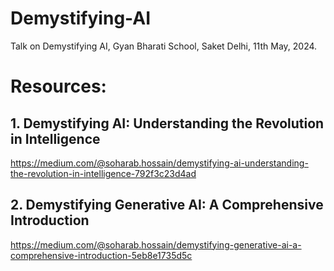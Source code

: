 # Demystifying-AI
Talk on Demystifying AI, Gyan Bharati School, Saket Delhi, 11th May, 2024.

# Resources:
## 1. Demystifying AI: Understanding the Revolution in Intelligence
   
   https://medium.com/@soharab.hossain/demystifying-ai-understanding-the-revolution-in-intelligence-792f3c23d4ad
  
## 2. Demystifying Generative AI: A Comprehensive Introduction
   
   https://medium.com/@soharab.hossain/demystifying-generative-ai-a-comprehensive-introduction-5eb8e1735d5c

